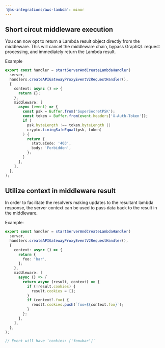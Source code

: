 ```yaml
---
'@as-integrations/aws-lambda': minor
---
```


## Short circut middleware execution

You can now opt to return a Lambda result object directly from the middleware. This will cancel the middleware chain, bypass GraphQL request processing, and immediately return the Lambda result.

Example

```ts
export const handler = startServerAndCreateLambdaHandler(
  server,
  handlers.createAPIGatewayProxyEventV2RequestHandler(),
  {
    context: async () => {
      return {};
    },
    middleware: [
      async (event) => {
        const psk = Buffer.from('SuperSecretPSK');
        const token = Buffer.from(event.headers['X-Auth-Token']);
        if (
          psk.byteLength !== token.byteLength ||
          crypto.timingSafeEqual(psk, token)
        ) {
          return {
            statusCode: '403',
            body: 'Forbidden',
          };
        }
      },
    ],
  },
);
```

## Utilize context in middleware result

In order to facilitate the resolvers making updates to the resultant lambda response, the server context can be used to pass data back to the result in the middleware.

Example:

```ts
export const handler = startServerAndCreateLambdaHandler(
  server,
  handlers.createAPIGatewayProxyEventV2RequestHandler(),
  {
    context: async () => {
      return {
        foo: 'bar',
      };
    },
    middleware: [
      async () => {
        return async (result, context) => {
          if (!result.cookies) {
            result.cookies = [];
          }
          if (context?.foo) {
            reuslt.cookies.push(`foo=${context.foo}`);
          }
        };
      },
    ],
  },
);

// Event will have `cookies: ['foo=bar']`
```
